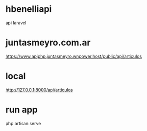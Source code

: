 # hbenelliapi
api laravel


# juntasmeyro.com.ar
https://www.apiphp.juntasmeyro.wnpower.host/public/api/articulos

# local
http://127.0.0.1:8000/api/articulos

# run app
php artisan serve


